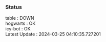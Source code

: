 ### Status


table : DOWN  
hogwarts : OK  
icy-bot : OK  
Latest Update : 2024-03-25 04:10:35.727201
